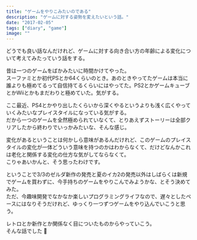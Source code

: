 ```yaml
---
title: "ゲームをやりこみたいのである"
description: "ゲームに対する姿勢を変えたいという話。"
date: "2017-02-05"
tags: ["diary", "game"]
image: ""
---
```


どうでも良い話なんだけれど、ゲームに対する向き合い方の年齢による変化について考えてみたっていう話をする。

昔は一つのゲームをばかみたいに時間かけてやった。  
スーファミとか初代PSとか64くらいのとき。あのときやってたゲームは本当に誰よりも極めてるって自信持てるくらいにはやってた。PS2とかゲームキューブとかWiiとかもまだわりと極めていた。気がする。

ここ最近、PS4とかやり出したくらいから深くやるというよりも浅く広くやっていくみたいなプレイスタイルになっている気がする。  
だから一つのゲームを全然極められていなくて、とりあえずストーリーは全部クリアしたから終わりでいっかみたいな、そんな感じ。

変化があるということは何かしら意味があるんだけれど、このゲームのプレイスタイルの変化が一体どういう意味を持つのかはわからなくて、だけどなんかこれは老化と関係する変化の仕方な気がしてならなくて。  
こりゃあいかんと、そう思ったわけです。

ということで3/3のゼルダ新作の発売と夏のイカ2の発売以外はしばらくは新規でゲームを買わずに、今手持ちのゲームをやりこんでみようかな、とそう決めてみた。  
ただ、今趣味開発でなかなか楽しいプログラミングライフなので、遅々としたペースにはなりそうだけれど、ゆっくり一つずつゲームをやり込んでいこうと思う。

レトロとか新作とか関係なく目についたものからやっていこう。  
そんな話でした :frog:
